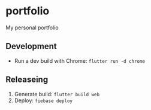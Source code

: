# portfolio

My personal portfolio

## Development

- Run a dev build with Chrome: `flutter run -d chrome`

## Releaseing

1. Generate build: `flutter build web`
1. Deploy: `fiebase deploy`
